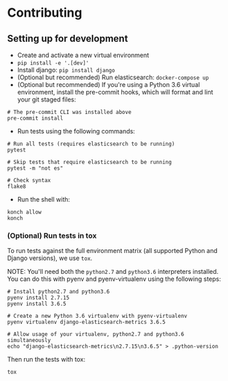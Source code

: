 # Contributing

## Setting up for development

* Create and activate a new virtual environment
* `pip install -e '.[dev]'`
* Install django: `pip install django`
* (Optional but recommended) Run elasticsearch: `docker-compose up`
* (Optional but recommended) If you're using a Python 3.6 virtual
    environment, install the pre-commit hooks, which will
    format and lint your git staged files:


```
# The pre-commit CLI was installed above
pre-commit install
```

* Run tests using the following commands:

```
# Run all tests (requires elasticsearch to be running)
pytest

# Skip tests that require elasticsearch to be running
pytest -m "not es"

# Check syntax
flake8
```

* Run the shell with:

```
konch allow
konch
```

### (Optional) Run tests in tox

To run tests against the full environment matrix (all supported Python
and Django versions), we use `tox`.

NOTE: You'll need both the `python2.7` and `python3.6` interpreters installed.
You can do this with pyenv and pyenv-virtualenv using the following steps:

```
# Install python2.7 and python3.6
pyenv install 2.7.15
pyenv install 3.6.5

# Create a new Python 3.6 virtualenv with pyenv-virtualenv
pyenv virtualenv django-elasticsearch-metrics 3.6.5

# Allow usage of your virtualenv, python2.7 and python3.6 simultaneously
echo "django-elasticsearch-metrics\n2.7.15\n3.6.5" > .python-version
```

Then run the tests with tox:

```
tox
```
